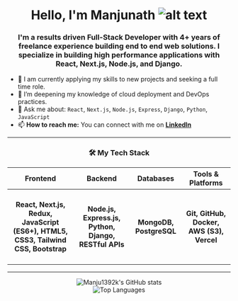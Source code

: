 
<div align="center">

# Hello, I'm Manjunath ![alt text](https://github.com/Manju1392k/Manju1392k/assets/66934377/3676734b-c403-47a7-93c9-d10c58cb1d64)

</div>

<div align="center">

### I'm a results driven **Full-Stack Developer** with 4+ years of freelance experience building end to end web solutions. I specialize in building high performance applications with **React, Next.js, Node.js, and Django**. 

</div>

*   🔭 I am currently applying my skills to new projects and seeking a full time role.
*   🌱 I’m deepening my knowledge of cloud deployment and DevOps practices.
*   💬 Ask me about: `React`, `Next.js`, `Node.js`, `Express`, `Django`, `Python`, `JavaScript`
*   📫 **How to reach me:** You can connect with me on [**LinkedIn**](https://www.linkedin.com/in/manjunath139/)

---

<div align="center">

### 🛠️ My Tech Stack

| Frontend                                       | Backend                                            | Databases              | Tools & Platforms                            |
| ---------------------------------------------- | -------------------------------------------------- | ---------------------- | -------------------------------------------- |
| <h4 align='center' > React, Next.js, Redux, JavaScript (ES6+), HTML5, CSS3, Tailwind CSS, Bootstrap </h4> | <h4 align='center' > Node.js, Express.js, Python, Django, RESTful APIs </h4>  | <h4 align='center' > MongoDB, PostgreSQL </h4> | <h4 align='center'> Git, GitHub, Docker, AWS (S3), Vercel </h4>|

</div>

---

<div align="center">
  
  <img src="https://github-readme-stats.vercel.app/api?username=Manju1392k&show_icons=true&title_color=3382ed&text_color=000000&icon_color=3382ed&bg_color=ffffff&hide_border=true&show_icons=true" alt="Manju1392k's GitHub stats" />
  
  </div>

  <div align="center">
    
  <img src="https://github-readme-stats.vercel.app/api/top-langs/?username=Manju1392k&layout=compact&theme=vision-friendly-light" alt="Top Languages" />

</div>
